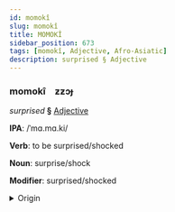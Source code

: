 ```yaml
---
id: momokî
slug: momokî
title: MOMOKÎ
sidebar_position: 673
tags: [momokî, Adjective, Afro-Asiatic]
description: surprised § Adjective
---
```


### momokî&emsp;<span kind="abugida">ƶƶɔɟ</span>

*surprised* **§** [Adjective](../../tags/Adjective)

**IPA**: /ˈmɑ.mɑ.ki/

**Verb**: to be surprised/shocked

**Noun**: surprise/shock

**Modifier**: surprised/shocked

<details>
    <summary>Origin</summary>
    Hausa mamaki /màː.máː.kìː/<br/>
    <em>Afro-Asiatic Language Family</em>
</details>